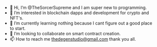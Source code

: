 - 👋 Hi, I’m @TheSorcerSupreme and I am super new to programming.
- 👀 I’m interested in blockchain dapps and development for crypto and NFT's.
- 🌱 I’m currently learning nothing because I cant figure out a good place to start.
- 💞️ I’m looking to collaborate on smart contract creation.
- 📫 How to reach me thedegenstudio@gmail.com thank you all.

<!---
TheSorcerSupreme/TheSorcerSupreme is a ✨ special ✨ repository because its `README.md` (this file) appears on your GitHub profile.
You can click the Preview link to take a look at your changes.
--->
